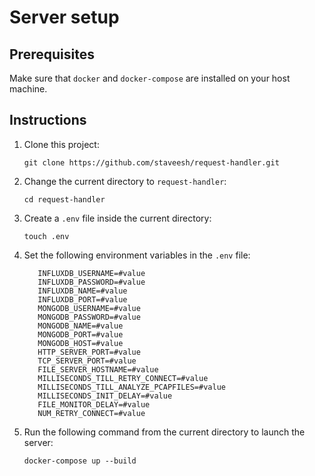 # Server setup

## Prerequisites

Make sure that `docker` and `docker-compose` are installed on your host machine.

## Instructions

1. Clone this project:
   ```
   git clone https://github.com/staveesh/request-handler.git
   ```
2. Change the current directory to `request-handler`:
   ```
   cd request-handler
   ```
   
3. Create a `.env` file inside the current directory:

   ```
   touch .env
   ```

4. Set the following environment variables in the `.env` file:

   ```
      INFLUXDB_USERNAME=#value
      INFLUXDB_PASSWORD=#value
      INFLUXDB_NAME=#value
      INFLUXDB_PORT=#value
      MONGODB_USERNAME=#value
      MONGODB_PASSWORD=#value
      MONGODB_NAME=#value
      MONGODB_PORT=#value
      MONGODB_HOST=#value
      HTTP_SERVER_PORT=#value
      TCP_SERVER_PORT=#value
      FILE_SERVER_HOSTNAME=#value
      MILLISECONDS_TILL_RETRY_CONNECT=#value
      MILLISECONDS_TILL_ANALYZE_PCAPFILES=#value
      MILLISECONDS_INIT_DELAY=#value
      FILE_MONITOR_DELAY=#value
      NUM_RETRY_CONNECT=#value
   ```

6. Run the following command from the current directory to launch the server:
   ```
   docker-compose up --build
   ```